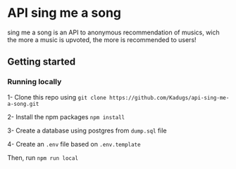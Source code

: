 # API sing me a song

sing me a song is an API to anonymous recommendation of musics, wich the more a music is upvoted, the more is recommended to users!

## Getting started

### Running locally
1- Clone this repo using `git clone https://github.com/Kadugs/api-sing-me-a-song.git`

2- Install the npm packages `npm install`

3- Create a database using postgres from `dump.sql` file

4- Create an `.env` file based on `.env.template`

Then, run `npm run local`
